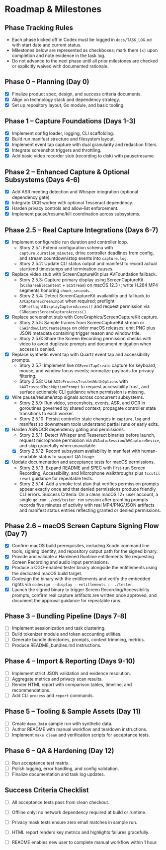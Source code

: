 # Roadmap & Milestones

## Phase Tracking Rules
- Each phase kicked off in Codex must be logged in `docs/TASK_LOG.md` with start date and current status.
- Milestones below are represented as checkboxes; mark them `[x]` upon completion and note evidence in the task log.
- Do not advance to the next phase until all prior milestones are checked or explicitly waived with documented rationale.

## Phase 0 – Planning (Day 0)
- [x] Finalize product spec, design, and success criteria documents.
- [x] Align on technology stack and dependency strategy.
- [x] Set up repository layout, Go module, and basic tooling.

## Phase 1 – Capture Foundations (Days 1-3)
- [x] Implement config loader, logging, CLI scaffolding.
- [x] Build run manifest structure and filesystem layout.
- [x] Implement event tap capture with dual granularity and redaction filters.
- [x] Integrate screenshot triggers and throttling.
- [x] Add basic video recorder stub (recording to disk) with pause/resume.

## Phase 2 – Enhanced Capture & Optional Subsystems (Days 4-6)
- [x] Add ASR meeting detection and Whisper integration (optional dependency gate).
- [x] Integrate OCR worker with optional Tesseract dependency.
- [x] Harden privacy controls and allow-list enforcement.
- [x] Implement pause/resume/kill coordination across subsystems.

## Phase 2.5 – Real Capture Integrations (Days 6-7)
- [x] Implement configurable run duration and controller loop.
    - Story 2.5.1: Extend configuration schema with `capture.duration_minutes`, drive controller deadlines from config, and stream countdown/stop events into `capture.log`.
    - Story 2.5.2: Update CLI status output and manifest to record actual start/end timestamps and termination causes.
- [x] Replace video stub with ScreenCaptureKit plus AVFoundation fallback.
    - Story 2.5.3: Capture primary display using ScreenCaptureKit (`SCShareableContent` + `SCStream`) on macOS 12.3+; write H.264 MP4 segments honoring `chunk_seconds`.
    - Story 2.5.4: Detect ScreenCaptureKit availability and fallback to `AVCaptureScreenInput` when required; preflight `CGPreflightDisplayCaptureAccess()` and request permission via `CGRequestScreenCaptureAccess()`.
- [x] Replace screenshot stub with CoreGraphics/ScreenCaptureKit capture.
    - Story 2.5.5: Sample frames from ScreenCaptureKit stream or `CGWindowListCreateImage` on older macOS releases; emit PNG plus JSON metadata containing trigger reason and window title.
    - Story 2.5.6: Share the Screen Recording permission checks with video to avoid duplicate prompts and document mitigation when access is denied.
- [x] Replace synthetic event tap with Quartz event tap and accessibility prompts.
    - Story 2.5.7: Implement live `CGEventTapCreate` capture for keyboard, mouse, and window focus events; normalize payloads for privacy filtering.
    - Story 2.5.8: Use `AXIsProcessTrustedWithOptions` with `kAXTrustedCheckOptionPrompt` to request accessibility trust, and surface actionable CLI guidance when permission is missing.
- [x] Wire pause/resume/stop signals across concurrent subsystems.
    - Story 2.5.9: Run video, screenshots, events, ASR, and OCR in goroutines governed by shared context; propagate controller state transitions to each worker.
    - Story 2.5.10: Persist controller state changes in `capture.log` and manifest so downstream tools understand partial runs or early exits.
- [x] Harden ASR/OCR dependency gating and permissions.
    - Story 2.5.11: Detect Whisper and Tesseract binaries before launch, request microphone permission via `AVAudioSession`/`AVCaptureDevice`, and skip gracefully when unavailable.
    - [x] Story 2.5.12: Record subsystem availability in manifest with human-readable status to support QA triage.
- [x] Update documentation and acceptance tests for macOS permissions.
    - Story 2.5.13: Expand README and SPEC with first-run Screen Recording, Accessibility, and Microphone walkthroughs plus `tccutil reset` guidance for repeatable tests.
    - Story 2.5.14: Add a smoke test plan that verifies permission prompts appear exactly once and that denied permissions produce friendly CLI errors.
Success Criteria: On a clean macOS 12+ user account, a single `go run ./cmd/tester run` session after granting prompts records five minutes of activity with real MP4/PNG/JSON artifacts and manifest status entries reflecting granted or denied permissions.


## Phase 2.6 – macOS Screen Capture Signing Flow (Day 7)
- [x] Confirm macOS build prerequisites, including Xcode command line tools, signing identity, and repository output path for the signed binary.
- [x] Provide and validate a Hardened Runtime entitlements file requesting Screen Recording and audio input permissions.
- [x] Produce a CGO-enabled tester binary alongside the entitlements using the dedicated macOS build target.
- [x] Codesign the binary with the entitlements and verify the embedded rights via `codesign --display --entitlements :- ./tester`.
- [x] Launch the signed binary to trigger Screen Recording/Accessibility prompts, confirm real capture artifacts are written once approved, and document the approval guidance for repeatable runs.

## Phase 3 – Bundling Pipeline (Days 7-8)
- [ ] Implement sessionization and task clustering.
- [ ] Build tokenizer module and token accounting utilities.
- [ ] Generate bundle directories, prompts, context trimming, metrics.
- [ ] Produce README_bundles.md instructions.

## Phase 4 – Import & Reporting (Days 9-10)
- [ ] Implement strict JSON validation and evidence resolution.
- [ ] Aggregate metrics and privacy scan results.
- [ ] Render HTML report with comparison tables, timeline, and recommendations.
- [ ] Add CLI `process` and `report` commands.

## Phase 5 – Tooling & Sample Assets (Day 11)
- [ ] Create `demo_3min` sample run with synthetic data.
- [ ] Author README with manual workflow and teardown instructions.
- [ ] Implement `make clean` and verification scripts for acceptance tests.

## Phase 6 – QA & Hardening (Day 12)
- [ ] Run acceptance test matrix.
- [ ] Polish logging, error handling, and config validation.
- [ ] Finalize documentation and task log updates.

## Success Criteria Checklist
- [ ] All acceptance tests pass from clean checkout.
- [ ] Offline only: no network dependency required at build or runtime.
- [ ] Privacy mask tests ensure zero email matches in sample run.
- [ ] HTML report renders key metrics and highlights failures gracefully.
- [ ] README enables new user to complete manual workflow within 1 hour.

